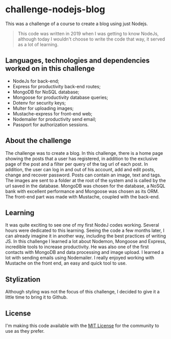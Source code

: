 # challenge-nodejs-blog
This was a challenge of a course to create a blog using just Nodejs.
> This code was written in 2019 when I was getting to know NodeJs, although today I wouldn't choose to write the code that way, it served as a lot of learning.

## Languages, technologies and dependencies worked on in this challenge
- NodeJs for back-end;
- Express for productivity back-end routes;
- MongoDB for NoSQL database;
- Mongoose for productivity database queries;
- Dotenv for security keys;
- Multer for uploading images;
- Mustache-express for front-end web;
- Nodemailer for productivity send email;
- Passport for authorization sessions.

## About the challenge
The challenge was to create a blog.
In this challenge, there is a home page showing the posts that a user has registered, in addition to the exclusive page of the post and a filter per query of the tag url of each post.
In addition, the user can log in and out of his account, add and edit posts, change and recover password.
Posts can contain an image, text and tags.
The images are sent to a folder at the root of the system and is called by the url saved in the database.
MongoDB was chosen for the database, a NoSQL bank with excellent performance and Mongoose was chosen as its ORM.
The front-end part was made with Mustache, coupled with the back-end.

## Learning
It was quite exciting to see one of my first NodeJ codes working. Several hours were dedicated to this learning.
Seeing the code a few months later, I can already imagine it in another way, including the best practices of writing JS.
In this challenge I learned a lot about Nodemon, Mongoose and Express, incredible tools to increase productivity.
He was also one of the first contacts with MongoDB and data processing and image upload.
I learned a lot with sending emails using Nodemailer.
I really enjoyed working with Mustache on the front end, an easy and quick tool to use.

## Stylization
Although styling was not the focus of this challenge, I decided to give it a little time to bring it to Github.

## License
I'm making this code available with the [MIT License](https://github.com/rayllandersotero/challenge-nodejs-blog/blob/master/LICENSE) for the community to use as they prefer.
